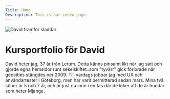 ```yaml
---
Title: Home
Description: This is our index page.
---
```


![David framför sladdar](%assets_url%/img/david_thumb.png)

Kursportfolio för David
==========================

David heter jag, 37 år från Lerum. Detta känns pinsamt likt när jag satt och gjorde egna hemsidor runt sekelskiftet..som "tyvärr" gick förlorade när geocities stängdes ner 2009. 
Till vardags jobbar jag med UX och användartester i Göteborg, men har varit permitterad sedan mars.
Mina två söner är 5 och 7 år, och är just nu inne i en fas där de leker att de är hundar som heter Mjange.  
  

